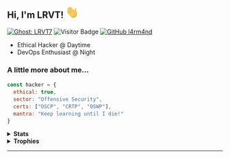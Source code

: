 ## Hi, I'm LRVT! <img src="https://raw.githubusercontent.com/l4rm4nd/l4rm4nd/main/wave.gif" width="30">

[![Ghost: LRVT7](https://img.shields.io/badge/Ghost--Blog-Visit-red)](https://blog.lrvt.de)
![Visitor Badge](https://visitor-badge.laobi.icu/badge?page_id=l4rm4nd.l4rm4nd)
[![GitHub l4rm4nd](https://img.shields.io/github/followers/l4rm4nd?label=follow&style=social)](https://github.com/l4rm4nd)

<p>
  <ul>
    <li>Ethical Hacker @ Daytime</li>
    <li>DevOps Enthusiast @ Night</li>
    </ul>
</p>

### A little more about me...  

```javascript
const hacker = {
  ethical: true,
  sector: "Offensive Security",
  certs: ["OSCP", "CRTP", "OSWP"],
  mantra: "Keep learning until I die!"
}
```
<details>
  <summary><b>Stats</b></summary>

![Github Stats](https://github-readme-stats.vercel.app/api?username=l4rm4nd&count_private=true&show_icons=true&include_all_commits=true&theme=dark)
![Top Langs](https://github-readme-stats.vercel.app/api/top-langs/?username=l4rm4nd&hide=TeX&layout=compact&theme=dark)

</details>



<details>
  <summary><b>Trophies</b></summary>

![trophy](https://github-profile-trophy.vercel.app/?username=l4rm4nd&no-bg=true&no-frame=true&theme=darkhub&row=1&column=10)

</details>


---
